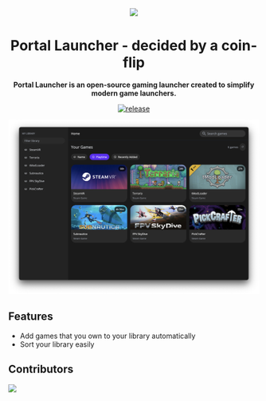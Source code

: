 <div align="center">

<img src="./resources/icon.png" width="144"/>

<h1 align="center">Portal Launcher - decided by a coin-flip</h1>

<p align="center">
  <strong>Portal Launcher is an open-source gaming launcher created to simplify modern game launchers.</strong>
</p>

[![release](https://img.shields.io/github/package-json/v/Portal-Forge/Portal-Launcher)]()

![Portal Launcher Screenshot](./resources/screenshot.png)

</div>

## Features

- Add games that you own to your library automatically
- Sort your library easily


## Contributors

<a href="https://github.com/Portal-Forge/Portal-Launcher/graphs/contributors">
  <img src="https://contrib.rocks/image?repo=Portal-Forge/Portal-Launcher" />
</a>
